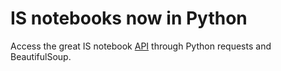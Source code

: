 # IS notebooks now in Python

Access the great IS notebook [API](https://is.muni.cz/auth/napoveda/technicka/bloky_api)
through Python requests and BeautifulSoup.



